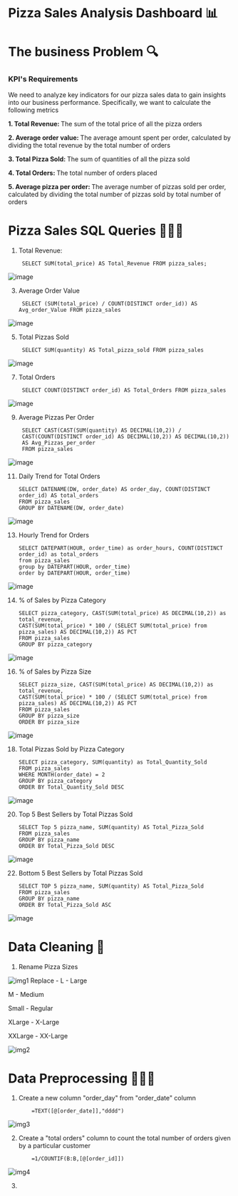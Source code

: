 # Pizza Sales Analysis Dashboard 📊

# The business Problem 🔍

### KPI's Requirements 

We need to analyze key indicators for our pizza sales data to gain insights into our business performance. Specifically, we want to calculate the following metrics

<b>1. Total Revenue: </b> The sum of the total price of all the pizza orders 

<b>2. Average order value: </b> The average amount spent per order, calculated by dividing the total revenue by the total number of orders 

<b>3. Total Pizza Sold: </b> The sum of quantities of all the pizza sold 

<b>4. Total Orders: </b> The total number of orders placed

<b>5. Average pizza per order: </b> The average number of pizzas sold per order, calculated by dividing the total number of pizzas sold by total number of orders

# Pizza Sales SQL Queries 👩🏻‍💻

1. Total Revenue:

        SELECT SUM(total_price) AS Total_Revenue FROM pizza_sales;

![image](https://github.com/itzKshitijaC/Pizza-Sales-Analysis-Dashboard/assets/168798073/47eea7f3-79d9-413b-9536-48dadd310237)

   
3. Average Order Value

        SELECT (SUM(total_price) / COUNT(DISTINCT order_id)) AS Avg_order_Value FROM pizza_sales

![image](https://github.com/itzKshitijaC/Pizza-Sales-Analysis-Dashboard/assets/168798073/acb3ce9a-f49c-4fe6-ae5c-0e857259e2d1)


5. Total Pizzas Sold

        SELECT SUM(quantity) AS Total_pizza_sold FROM pizza_sales

![image](https://github.com/itzKshitijaC/Pizza-Sales-Analysis-Dashboard/assets/168798073/61237c30-765b-4933-9f48-94209f2ca879)


7. Total Orders

        SELECT COUNT(DISTINCT order_id) AS Total_Orders FROM pizza_sales

![image](https://github.com/itzKshitijaC/Pizza-Sales-Analysis-Dashboard/assets/168798073/94fac5f0-9d08-4a00-8999-eb70103d6610)


9. Average Pizzas Per Order

        SELECT CAST(CAST(SUM(quantity) AS DECIMAL(10,2)) / 
        CAST(COUNT(DISTINCT order_id) AS DECIMAL(10,2)) AS DECIMAL(10,2))
        AS Avg_Pizzas_per_order
        FROM pizza_sales

![image](https://github.com/itzKshitijaC/Pizza-Sales-Analysis-Dashboard/assets/168798073/c16e3392-84fc-44e1-b1a9-d3ec4634de54)


11. Daily Trend for Total Orders

        SELECT DATENAME(DW, order_date) AS order_day, COUNT(DISTINCT order_id) AS total_orders 
        FROM pizza_sales
        GROUP BY DATENAME(DW, order_date)

![image](https://github.com/itzKshitijaC/Pizza-Sales-Analysis-Dashboard/assets/168798073/1617c268-28b1-4da4-a1e7-4ac20c8006a7)


13. Hourly Trend for Orders

        SELECT DATEPART(HOUR, order_time) as order_hours, COUNT(DISTINCT order_id) as total_orders
        from pizza_sales
        group by DATEPART(HOUR, order_time)
        order by DATEPART(HOUR, order_time)

![image](https://github.com/itzKshitijaC/Pizza-Sales-Analysis-Dashboard/assets/168798073/38bfbc93-5294-48f2-8f87-b47fecb7f3d1)

14. % of Sales by Pizza Category

        SELECT pizza_category, CAST(SUM(total_price) AS DECIMAL(10,2)) as total_revenue,
        CAST(SUM(total_price) * 100 / (SELECT SUM(total_price) from pizza_sales) AS DECIMAL(10,2)) AS PCT
        FROM pizza_sales
        GROUP BY pizza_category

![image](https://github.com/itzKshitijaC/Pizza-Sales-Analysis-Dashboard/assets/168798073/8c4d6881-6ea5-44a8-bb5f-f5901f6e95c5)

16. % of Sales by Pizza Size

        SELECT pizza_size, CAST(SUM(total_price) AS DECIMAL(10,2)) as total_revenue,
        CAST(SUM(total_price) * 100 / (SELECT SUM(total_price) from pizza_sales) AS DECIMAL(10,2)) AS PCT
        FROM pizza_sales
        GROUP BY pizza_size
        ORDER BY pizza_size

![image](https://github.com/itzKshitijaC/Pizza-Sales-Analysis-Dashboard/assets/168798073/7445676b-c0d4-4c07-9454-3e2d7394a83f)


18. Total Pizzas Sold by Pizza Category

        SELECT pizza_category, SUM(quantity) as Total_Quantity_Sold
        FROM pizza_sales
        WHERE MONTH(order_date) = 2
        GROUP BY pizza_category
        ORDER BY Total_Quantity_Sold DESC

![image](https://github.com/itzKshitijaC/Pizza-Sales-Analysis-Dashboard/assets/168798073/f61c753b-36db-4932-a709-620fc4b3fa61)


20. Top 5 Best Sellers by Total Pizzas Sold

        SELECT Top 5 pizza_name, SUM(quantity) AS Total_Pizza_Sold
        FROM pizza_sales
        GROUP BY pizza_name
        ORDER BY Total_Pizza_Sold DESC

![image](https://github.com/itzKshitijaC/Pizza-Sales-Analysis-Dashboard/assets/168798073/fb63c458-5d2c-49bb-acb9-1e4ed1b51cb2)


22. Bottom 5 Best Sellers by Total Pizzas Sold

        SELECT TOP 5 pizza_name, SUM(quantity) AS Total_Pizza_Sold
        FROM pizza_sales
        GROUP BY pizza_name
        ORDER BY Total_Pizza_Sold ASC

![image](https://github.com/itzKshitijaC/Pizza-Sales-Analysis-Dashboard/assets/168798073/4a517b86-7e8a-45b9-89cb-69e330aedfb3)


# Data Cleaning 🧹

1. Rename Pizza Sizes
   
![img1](https://github.com/itzKshitijaC/Pizza-Sales-Analysis-Dashboard/assets/168798073/c5d63197-e2fa-4965-84cb-bbafaa3a22f6)
Replace - 
L - Large

M - Medium

Small - Regular

XLarge - X-Large

XXLarge - XX-Large

![img2](https://github.com/itzKshitijaC/Pizza-Sales-Analysis-Dashboard/assets/168798073/964bfff9-cecd-42a4-9daf-bacbae42d3a9)


# Data Preprocessing 👩🏻‍💻
1. Create a new column "order_day" from "order_date" column

           =TEXT([@[order_date]],"dddd")

![img3](https://github.com/itzKshitijaC/Pizza-Sales-Analysis-Dashboard/assets/168798073/6b4f6534-73f7-44d9-9599-81d51a04b07e)

2. Create a "total orders" column to count the total number of orders given by a particular customer

           =1/COUNTIF(B:B,[@[order_id]])

![img4](https://github.com/itzKshitijaC/Pizza-Sales-Analysis-Dashboard/assets/168798073/7e8a7059-9422-47d4-b128-54724b9ce099)


3. 

